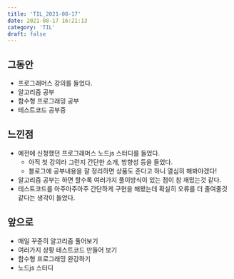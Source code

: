 ```yaml
---
title: 'TIL_2021-08-17'
date: 2021-08-17 16:21:13
category: 'TIL'
draft: false
---
```


## 그동안
- 프로그래머스 강의를 들었다.
- 알고리즘 공부
- 함수형 프로그래밍 공부
- 테스트코드 공부중

## 느낀점
- 예전에 신청했던 프로그래머스 노드js 스터디를 들었다.
  - 아직 첫 강의라 그런지 간단한 소개, 방향성 등을 들었다. 
  - 블로그에 공부내용을 잘 정리하면 상품도 준다고 하니 열심히 해봐야겠다!
- 알고리즘 공부는 하면 할수록 여러가지 풀이방식이 있는 점이 참 재밌는것 같다.
- 테스트코드를 아주아주아주 간단하게 구현을 해봤는데 확실히 오류를 더 줄여줄것 같다는 생각이 들었다.

## 앞으로
- 매일 꾸준히 알고리즘 풀어보기
- 여러가지 상황 테스트코드 만들어 보기
- 함수형 프로그래밍 완강하기
- 노드js 스터디
